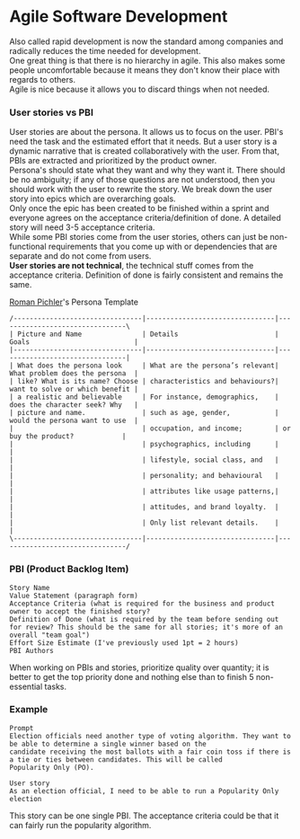 # Agile Software Development
Also called rapid development is now the standard among companies and radically reduces the time needed for development.  
One great thing is that there is no hierarchy in agile. This also makes some people uncomfortable because it means they don't know their place with regards to others.  
Agile is nice because it allows you to discard things when not needed.  

### User stories vs PBI
User stories are about the persona. It allows us to focus on the user. PBI's need the task and the estimated effort that it needs. But a user story is a dynamic narrative that is created collaboratively with the user. From that, PBIs are extracted and prioritized by the product owner.  
Persona's should state what they want and why they want it. There should be no ambiguity; if any of those questions are not understood, then you should work with the user to rewrite the story. We break down the user story into epics which are overarching goals.  
Only once the epic has been created to be finished within a sprint and everyone agrees on the acceptance criteria/definition of done. A detailed story will need 3-5 acceptance criteria.  
While some PBI stories come from the user stories, others can just be non-functional requirements that you come up with or dependencies that are separate and do not come from users.  
**User stories are not technical**, the technical stuff comes from the acceptance criteria. Definition of done is fairly consistent and remains the same. 
  
[Roman Pichler](https://www.romanpichler.com/wp-content/redirects/Persona-Template.pdf)'s Persona Template
```
/--------------------------------|--------------------------------|--------------------------------\
| Picture and Name               | Details                        | Goals                          |
|--------------------------------|--------------------------------|--------------------------------|
| What does the persona look     | What are the persona’s relevant| What problem does the persona  |
| like? What is its name? Choose | characteristics and behaviours?| want to solve or which benefit |
| a realistic and believable     | For instance, demographics,    | does the character seek? Why   |
| picture and name.              | such as age, gender,           | would the persona want to use  |
|                                | occupation, and income;        | or buy the product?            |
|                                | psychographics, including      |                                |
|                                | lifestyle, social class, and   |                                |
|                                | personality; and behavioural   |                                |
|                                | attributes like usage patterns,|                                |
|                                | attitudes, and brand loyalty.  |                                |
|                                | Only list relevant details.    |                                |
\--------------------------------|--------------------------------|--------------------------------/
```  

### PBI (Product Backlog Item)
```
Story Name
Value Statement (paragraph form)
Acceptance Criteria (what is required for the business and product owner to accept the finished story?
Definition of Done (what is required by the team before sending out for review? This should be the same for all stories; it's more of an overall "team goal")
Effort Size Estimate (I've previously used 1pt = 2 hours)
PBI Authors
```
When working on PBIs and stories, prioritize quality over quantity; it is better to get the top priority done and nothing else than to finish 5 non-essential tasks. 

### Example
```
Prompt
Election officials need another type of voting algorithm. They want to be able to determine a single winner based on the
candidate receiving the most ballots with a fair coin toss if there is a tie or ties between candidates. This will be called
Popularity Only (PO).
```  

```
User story
As an election official, I need to be able to run a Popularity Only election
```
This story can be one single PBI. The acceptance criteria could be that it can fairly run the popularity algorithm. 
